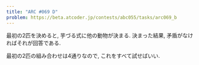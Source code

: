 ```yaml
---
title: "ARC #069 D"
problem: https://beta.atcoder.jp/contests/abc055/tasks/arc069_b
---
```

最初の2匹を決めると, 芋づる式に他の動物が決まる. 決まった結果, 矛盾がなければそれが回答である.

最初の2匹の組み合わせは4通りなので, これをすべて試せばいい.
